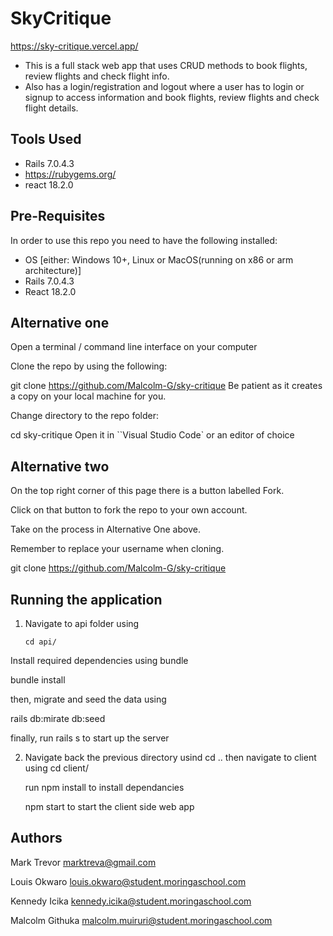 # SkyCritique
https://sky-critique.vercel.app/

- This is a full stack web app that uses CRUD methods to book flights, review flights and check flight info. 
- Also has a login/registration and logout where a user has to login or signup to access information and book flights, review flights and check flight details.

## Tools Used
- Rails 7.0.4.3
- https://rubygems.org/
- react 18.2.0

## Pre-Requisites
In order to use this repo you need to have the following installed:

- OS [either: Windows 10+, Linux or MacOS(running on x86 or arm architecture)]
- Rails 7.0.4.3
- React 18.2.0
## Alternative one 
Open a terminal / command line interface on your computer

Clone the repo by using the following:

  git clone https://github.com/Malcolm-G/sky-critique
Be patient as it creates a copy on your local machine for you.

Change directory to the repo folder:

  cd sky-critique
Open it in ``Visual Studio Code` or an editor of choice

## Alternative two
On the top right corner of this page there is a button labelled Fork.

Click on that button to fork the repo to your own account.

Take on the process in Alternative One above.

Remember to replace your username when cloning.

  git clone https://github.com/Malcolm-G/sky-critique

## Running the application

1. Navigate to api folder using 

       cd api/

Install required dependencies using bundle

  bundle install

then, migrate and seed the data using 

  rails db:mirate db:seed

finally, run rails s to start up the server

2. Navigate back the previous directory usind cd ..
   then navigate to client using 
      cd client/

    run npm install to install dependancies

    npm start to start the client side web app
## Authors
Mark Trevor 
marktreva@gmail.com

Louis Okwaro
louis.okwaro@student.moringaschool.com

Kennedy Icika
kennedy.icika@student.moringaschool.com

Malcolm Githuka
malcolm.muiruri@student.moringaschool.com